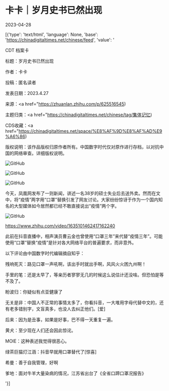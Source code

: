 # 卡卡｜岁月史书已然出现

2023-04-28

[{'type': 'text/html', 'language': None, 'base': 'https://chinadigitaltimes.net/chinese/feed', 'value': '

CDT 档案卡

标题：岁月史书已然出现

作者：卡卡

投稿：匿名读者

发表日期：2023.4.27

来源：<a href="https://zhuanlan.zhihu.com/p/625516545)

主题归类：<a href="https://chinadigitaltimes.net/chinese/tag/集体记忆)

CDS收藏：<a href="https://chinadigitaltimes.net/space/%E8%AF%9D%E8%AF%AD%E9%A6%86)

版权说明：该作品版权归原作者所有。中国数字时代仅对原作进行存档，以对抗中国的网络审查。详细版权说明。





![GitHub](https://chinadigitaltimes.net/chinese/files/2023/04/image-1682717885665.png)

![GitHub](https://chinadigitaltimes.net/chinese/files/2023/04/image-1682717898898.png)

![GitHub](https://chinadigitaltimes.net/chinese/files/2023/04/image-1682717924583.png)

今天，凤凰网发布了一则新闻，讲述一名38岁的硕士失业后去送外卖。然而在文中，将“疫情”两字用“口罩”替换引发了网友讨论。大家纷纷惊讶于作为一个国内知名的大型媒体如今居然都已经不敢直接说出“疫情”两个字。

![GitHub](https://chinadigitaltimes.net/chinese/files/2023/04/image-1682718011429.png)

https://www.zhihu.com/video/1635101462417162240

此前在抖音直播中，相声演员曹云金也曾使用“口罩三年”来代替“疫情三年”。可能使用“口罩”替换“疫情”是针对各大网络平台的普遍要求，而非意外。

以下评论由中国数字时代编辑摘自知乎：



残响死灭：路见口罩一声吼啊，该出手时就出手啊，风风火火困九州啊！

手里的笔：还是太早了，等亲历者寥寥无几的时候这么说估计还没啥。但恐怕是等不及了。

盼波归：你疑似有点亚健康了

无关是非：中国人不正常的事情太多了，你看抖音，一大堆用字母代替中文的，还有老多错别字，文盲真多，也没人去纠正他们。[爱]

后来：因为是丑事，如果是好事，巴不得一天重复一遍。

黄犬：至少现在人们还会因此惊诧。

MOIE：这种表述我觉得很恶心。

绿茶巨猫灯江涵：抖音早就用口罩替代了[惊喜]

希曼：善于自我管理，好啊

爹地：面对牛羊大量染病的情况，江苏省出台了《全省口蹄口罩况报告》

'}]